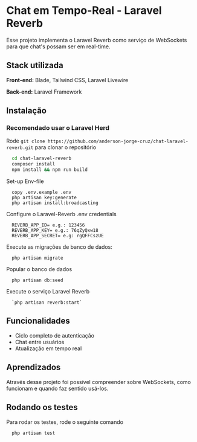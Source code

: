 
# Chat em Tempo-Real - Laravel Reverb

Esse projeto implementa o Laravel Reverb como serviço de WebSockets para que chat's possam ser em real-time.




## Stack utilizada

**Front-end:** Blade, Tailwind CSS, Laravel Livewire

**Back-end:** Laravel Framework


## Instalação

### Recomendado usar o Laravel Herd

Rode `git clone https://github.com/anderson-jorge-cruz/chat-laravel-reverb.git` para clonar o repositório


```bash
  cd chat-laravel-reverb
  composer install
  npm install && npm run build
```

Set-up Env-file
```
  copy .env.example .env
  php artisan key:generate
  php artisan install:broadcasting
```

Configure o Laravel-Reverb .env credentials
```
  REVERB_APP_ID= e.g.: 123456
  REVERB_APP_KEY= e.g.: 76qZyQxw18
  REVERB_APP_SECRET= e.g: rgQFFCszUE
```

Execute as migrações de banco de dados:
```
  php artisan migrate
```

Popular o banco de dados
```
  php artisan db:seed
```

Execute o serviço Laravel Reverb
```
  `php artisan reverb:start`
```


## Funcionalidades

- Ciclo completo de autenticação
- Chat entre usuários
- Atualização em tempo real



## Aprendizados

Através desse projeto foi possível compreender sobre WebSockets, como funcionam e quando faz sentido usá-los.



## Rodando os testes

Para rodar os testes, rode o seguinte comando

```bash
  php artisan test
```

